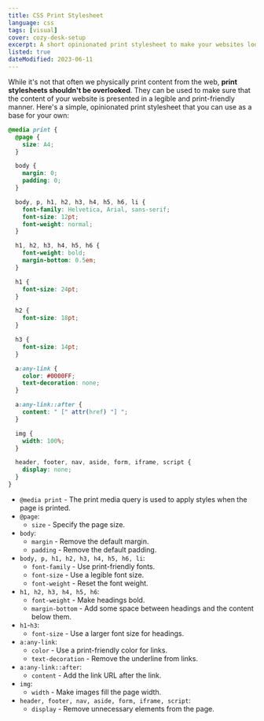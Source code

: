 ```yaml
---
title: CSS Print Stylesheet
language: css
tags: [visual]
cover: cozy-desk-setup
excerpt: A short opinionated print stylesheet to make your websites look great on paper.
listed: true
dateModified: 2023-06-11
---
```


While it's not that often we physically print content from the web, **print stylesheets shouldn't be overlooked**. They can be used to make sure that the content of your website is presented in a legible and print-friendly manner. Here's a simple, opinionated print stylesheet that you can use as a base for your own:

```css
@media print {
  @page {
    size: A4;
  }

  body {
    margin: 0;
    padding: 0;
  }

  body, p, h1, h2, h3, h4, h5, h6, li {
    font-family: Helvetica, Arial, sans-serif;
    font-size: 12pt;
    font-weight: normal;
  }

  h1, h2, h3, h4, h5, h6 {
    font-weight: bold;
    margin-bottom: 0.5em;
  }

  h1 {
    font-size: 24pt;
  }

  h2 {
    font-size: 18pt;
  }

  h3 {
    font-size: 14pt;
  }

  a:any-link {
    color: #0000FF;
    text-decoration: none;
  }

  a:any-link::after {
    content: " [" attr(href) "] ";
  }

  img {
    width: 100%;
  }

  header, footer, nav, aside, form, iframe, script {
    display: none;
  }
}
```

- `@media print` - The print media query is used to apply styles when the page is printed.
- `@page`:
  - `size` - Specify the page size.
- `body`:
  - `margin` - Remove the default margin.
  - `padding` - Remove the default padding.
- `body, p, h1, h2, h3, h4, h5, h6, li`:
  - `font-family` - Use print-friendly fonts.
  - `font-size` - Use a legible font size.
  - `font-weight` - Reset the font weight.
- `h1, h2, h3, h4, h5, h6`:
  - `font-weight` - Make headings bold.
  - `margin-bottom` - Add some space between headings and the content below them.
- `h1`-`h3`:
  - `font-size` - Use a larger font size for headings.
- `a:any-link`:
  - `color` - Use a print-friendly color for links.
  - `text-decoration` - Remove the underline from links.
- `a:any-link::after`:
  - `content` - Add the link URL after the link.
- `img`:
  - `width` - Make images fill the page width.
- `header, footer, nav, aside, form, iframe, script`:
  - `display` - Remove unnecessary elements from the page.
